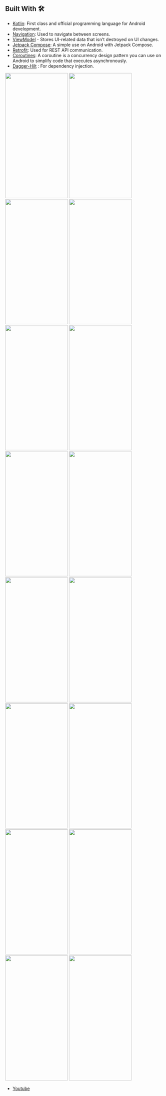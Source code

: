 ## Built With 🛠

- [Kotlin](https://kotlinlang.org/): First class and official programming language for Android development.
- [Navigation](https://developer.android.com/guide/navigation/navigation-getting-started): Used to navigate between screens.
- [ViewModel](https://developer.android.com/topic/libraries/architecture/viewmodel) - Stores UI-related data that isn't destroyed on UI changes.
- [Jetpack Compose](https://developer.android.com/jetpack/compose/tutorial): A simple use on Android with Jetpack Compose.
- [Retrofit](https://github.com/square/retrofit): Used for REST API communication.
- [Coroutines](https://github.com/Kotlin/kotlinx.coroutines): A coroutine is a concurrency design pattern you can use on Android to simplify code that executes asynchronously.
- [Dagger-Hilt](https://developer.android.com/training/dependency-injection/hilt-android) : For dependency injection.


<img src = "https://github.com/Mustafa-Muhamed-Mansour/Pop-flake/assets/53982895/0c40d9ac-7b29-4329-82a9-439644614774" width = "200" height = "400">  <img src = "https://github.com/Mustafa-Muhamed-Mansour/Pop-flake/assets/53982895/1623483a-3b59-4f91-b631-bca07391a96b" width = "200" height = "400">
<img src = "https://github.com/Mustafa-Muhamed-Mansour/Pop-flake/assets/53982895/cda426da-a6b0-44fc-a715-c3c836096cc9" width = "200" height = "400">  <img src = "https://github.com/Mustafa-Muhamed-Mansour/Pop-flake/assets/53982895/257bbb0f-532a-4014-9369-8c6d1c5d1218" width = "200" height = "400"> 
<img src = "https://github.com/Mustafa-Muhamed-Mansour/Pop-flake/assets/53982895/7211e210-6684-4412-aa30-ae595b7f3b06" width = "200" height = "400">  <img src = "https://github.com/Mustafa-Muhamed-Mansour/Pop-flake/assets/53982895/3b996732-fd60-48ff-93e2-c738f2db3242" width = "200" height = "400">
<img src = "https://github.com/Mustafa-Muhamed-Mansour/Pop-flake/assets/53982895/3b1321f3-7e29-4098-bae8-63aec0a53207" width = "200" height = "400">  <img src = "https://github.com/Mustafa-Muhamed-Mansour/Pop-flake/assets/53982895/e621f241-5178-4c4d-95f8-912f9f67a442" width = "200" height = "400"> 
<img src = "https://github.com/Mustafa-Muhamed-Mansour/Pop-flake/assets/53982895/29f55852-5d29-41cd-9e75-f1e34c86fdd0" width = "200" height = "400">  <img src = "https://github.com/Mustafa-Muhamed-Mansour/Pop-flake/assets/53982895/589873f9-4761-4be4-b91a-684b9697bd8c" width = "200" height = "400">
<img src = "https://github.com/Mustafa-Muhamed-Mansour/Pop-flake/assets/53982895/43532209-6d9f-4669-a914-ad637e7492d3" width = "200" height = "400">  <img src = "https://github.com/Mustafa-Muhamed-Mansour/Pop-flake/assets/53982895/b8ad458c-a205-4a3f-86e9-a470b7333bc3" width = "200" height = "400">
<img src = "https://github.com/Mustafa-Muhamed-Mansour/Pop-flake/assets/53982895/c364113c-1fb9-4c86-b106-10e0ab7b98a2" width = "200" height = "400">  <img src = "https://github.com/Mustafa-Muhamed-Mansour/Pop-flake/assets/53982895/0975a40d-bec2-4825-89bd-c71b0ed11bcf" width = "200" height = "400">
<img src = "https://github.com/Mustafa-Muhamed-Mansour/Pop-flake/assets/53982895/271e37bf-38da-495f-82b9-444adf24164e" width = "200" height = "400">  <img src = "https://github.com/Mustafa-Muhamed-Mansour/Pop-flake/assets/53982895/84faa6e6-484f-423f-bbc4-41054b8bc56c" width = "200" height = "400"> 


- [Youtube](https://youtu.be/GA6a9WQd1VU)
